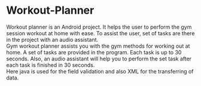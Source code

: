 # Workout-Planner
Workout planner is an Android project. It helps the user to perform the gym session workout at home with ease. To assist the user, set of tasks are there in the project with an audio assistant.\
Gym workout planner assists you with the gym methods for working out at home. A set of tasks are provided in the program. Each task is up to 30 seconds. Also, an audio assistant will help you to perform the set task after each task is finished in 30 seconds.\
Here java is used for the field validation and also XML for the transferring of data. 
